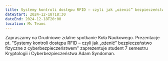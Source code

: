 ```yaml
---
title: Systemy kontroli dostępu RFID – czyli jak „ożenić” bezpieczeństwo fizyczne z cyberbezpieczeństwem
dateStart: 2024-12-18T18:30
dateEnd: 2024-12-18T20:00
location: Ms Teams
---
```


Zapraszamy na Grudniowe zdalne spotkanie Koła Naukowego.
Prezentacje pt. "Systemy kontroli dostępu RFID – czyli jak „ożenić” bezpieczeństwo fizyczne z cyberbezpieczeństwem" zaprezentuje student 7 semestru Kryptologii i Cyberbezpieczeństwa Adam Syndoman.


